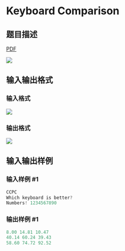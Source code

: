 # Keyboard Comparison

## 题目描述

[problemUrl]: https://uva.onlinejudge.org/index.php?option=com_onlinejudge&Itemid=8&category=24&page=show_problem&problem=2254

[PDF](https://uva.onlinejudge.org/external/112/p11279.pdf)

![](https://cdn.luogu.com.cn/upload/vjudge_pic/UVA11279/8f8f1896dcff95ff40b486c907853676010a15e1.png)

## 输入输出格式

### 输入格式

![](https://cdn.luogu.com.cn/upload/vjudge_pic/UVA11279/64cbcfc05d0a4ef0a962fe20b1fd75561534cc0d.png)

### 输出格式

![](https://cdn.luogu.com.cn/upload/vjudge_pic/UVA11279/4068e1a44f05821210a02d63fbb31174cfe8ad71.png)

## 输入输出样例

### 输入样例 #1

```cpp
CCPC
Which keyboard is better?
Numbers! 1234567890
```


### 输出样例 #1

```cpp
8.00 14.81 10.47
40.14 60.24 39.43
58.60 74.72 92.52
```


